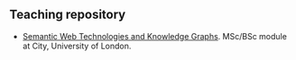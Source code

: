 ## Teaching repository

- [Semantic Web Technologies and Knowledge Graphs](https://github.com/turing-knowledge-graphs/teaching/tree/main/city). MSc/BSc module at City, University of London.
